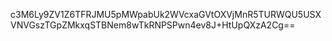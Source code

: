 c3M6Ly9ZV1Z6TFRJMU5pMWpabUk2WVcxaGVtOXVjMnR5TURWQU5USXVNVGszTGpZMkxqSTBNem8wTkRNPSPwn4ev8J+HtUpQXzA2Cg==